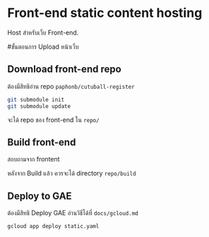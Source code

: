 Front-end static content hosting
===========================

Host สำหรับเว็บ Front-end.


#ขั้นตอนการ Upload หน้าเว็บ

## Download front-end repo

ต้องมีสิทธิอ่าน repo `paphonb/cutuball-register`

```bash
git submodule init
git submodule update
```

จะได้ repo ของ front-end ใน `repo/`

## Build front-end

สอบถามจาก frontent

หลังจาก Build แล้ว ควรจะได้ directory `repo/build`

## Deploy to GAE

ต้องมีสิทธิ Deploy GAE อ่านวิธีได้ที่ `docs/gcloud.md`

```bash
gcloud app deploy static.yaml
```
